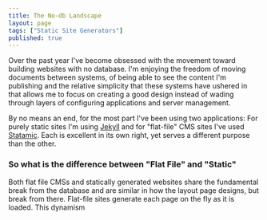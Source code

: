 ```yaml
---
title: The No-db Landscape
layout: page
tags: ["Static Site Generators"]
published: true
---
```


Over the past year I've become obsessed with the movement toward building websites with no database. I'm enjoying the freedom of moving documents between systems, of being able to see the content I'm publishing and the relative simplicity that these systems have ushered in that allows me to focus on creating a good design instead of wading through layers of configuring applications and server management.

By no means an end, for the most part I've been using two applications: For purely static sites I'm using [Jekyll](http://jekyllrb.com) and for "flat-file" CMS sites I've used [Statamic](http://statamic.com). Each is excellent in its own right, yet serves a different purpose than the other.


### So what is the difference between "Flat File" and "Static" 

Both flat file CMSs and statically generated websites share the fundamental break from the database and are similar in how the layout page designs, but break from there. Flat-file sites generate each page on the fly as it is loaded. This dynamism 

